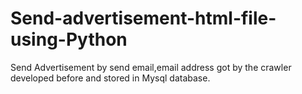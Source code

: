 Send-advertisement-html-file-using-Python
===========================================

Send Advertisement by send email,email address got by the crawler developed before and stored in Mysql database.
